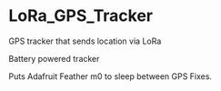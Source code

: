 # LoRa_GPS_Tracker
GPS tracker that sends location via LoRa

Battery powered tracker

Puts Adafruit Feather m0 to sleep between GPS Fixes.
